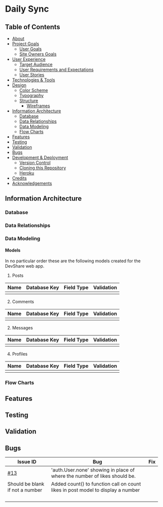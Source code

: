 # Daily Sync

## Table of Contents
* [About](#about)
* [Project Goals](#project-goals)
    * [User Goals](#user-goals)
    * [Site Owners Goals](#site-owners-goals)
* [User Experience](#user-experience-ux)
    * [Target Audience](#target-audience)
    * [User Requirements and Expectations](#user-requirements-and-expectations)
    * [User Stories](#user-stories)
* [Technologies & Tools](#technologies--tools)
* [Design](#design)
    * [Color Scheme](#color-scheme)
    * [Typography](#typography)
    * [Structure](#structure)
        * [Wireframes](#wireframes)
* [Information Architecture](#information-architecture)
    * [Database](#database)
    * [Data Relationships](#data-relationships)
    * [Data Modeling](#data-modeling)
    * [Flow Charts](#flow-charts)
* [Features](#features)
* [Testing](#testing)
* [Validation](#validation)
* [Bugs](#bugs)
* [Development & Deployment](#deployment--deployment)
    * [Version Control](#version-control)
    * [Cloning this Repository](#cloning-this-repository)
    * [Heroku](#heroku)
* [Credits](#credits)
* [Acknowledgements](#acknowledgements)


## Information Architecture

### Database
### Data Relationships
### Data Modeling

#### Models

In no particular order these are the following models created for the DevShare web app.

1. Posts

| Name | Database Key | Field Type | Validation |
|---|---|---|---|
|||||

2. Comments

| Name | Database Key | Field Type | Validation |
|---|---|---|---|
|||||

2. Messages

| Name | Database Key | Field Type | Validation |
|---|---|---|---|
|||||

4. Profiles

| Name | Database Key | Field Type | Validation |
|---|---|---|---|
|||||

### Flow Charts

## Features
## Testing
## Validation

## Bugs

| Issue ID | Bug | Fix |
|---|---|---|
| [#13](https://github.com/KristianColville1/daily-sync/issues/13)|'auth.User.none' showing in place of where the number of likes should be.
Should be blank if not a number | Added count() to function call on count likes in post model to display a number |
||||
||||
||||
||||